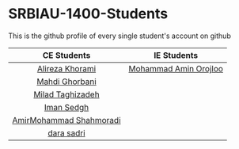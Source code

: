 # SRBIAU-1400-Students
This is the github profile of every single student's account on github 

| CE Students | IE Students |
|  :---: |  :---:  |
| [Alireza Khorami](https://github.com/khoramism/) | [Mohammad Amin Orojloo](https://github.com/maorojloo/) |
| [Mahdi Ghorbani](https://github.com/MahdiGhorbaniMQ/) |
| [Milad Taghizadeh](https://github.com/miladtaghizadeh1382/) |
| [Iman Sedgh](https://github.com/iman-sedgh/) |
| [AmirMohammad Shahmoradi](https://github.com/am-shm/) |
| [dara sadri](https://github.com/dara100ry/) |

